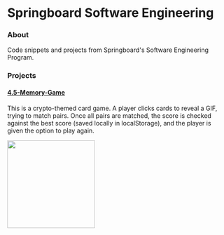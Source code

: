 # Springboard Software Engineering
### About
Code snippets and projects from Springboard's Software Engineering Program.

### Projects
#### <a href="https://github.com/jwhudnall/Springboard-Software-Engineering/tree/main/4-DOM-Manipulation/4.5-Memory-Game" target="_blank">4.5-Memory-Game</a>
This is a crypto-themed card game. A player clicks cards to reveal a GIF, trying to match pairs.  Once all pairs are matched, the score is checked against the best score (saved locally in localStorage), and the player is given the option to play again.

<img src="images/crypto-cards-title.jpg" width="200px">
